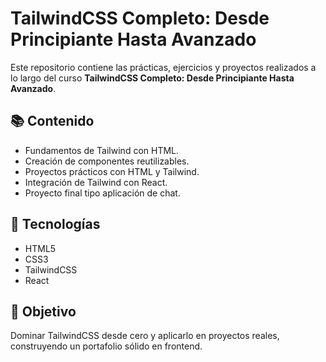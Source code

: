 # TailwindCSS Completo: Desde Principiante Hasta Avanzado  

Este repositorio contiene las prácticas, ejercicios y proyectos realizados a lo largo del curso **TailwindCSS Completo: Desde Principiante Hasta Avanzado**.  

## 📚 Contenido
- Fundamentos de Tailwind con HTML.
- Creación de componentes reutilizables.
- Proyectos prácticos con HTML y Tailwind.
- Integración de Tailwind con React.
- Proyecto final tipo aplicación de chat.

## 🚀 Tecnologías
- HTML5  
- CSS3  
- TailwindCSS  
- React  

## 🎯 Objetivo
Dominar TailwindCSS desde cero y aplicarlo en proyectos reales, construyendo un portafolio sólido en frontend.
